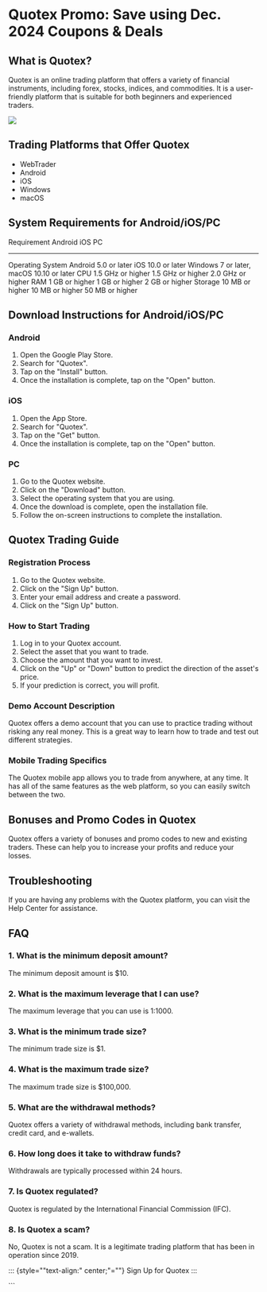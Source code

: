 # Quotex Promo: Save using Dec. 2024 Coupons & Deals

## What is Quotex?

Quotex is an online trading platform that offers a variety of financial
instruments, including forex, stocks, indices, and commodities. It is a
user-friendly platform that is suitable for both beginners and
experienced traders.

[![](https://static.quotex.io/files/4_en/300_250.jpg)](https://traff.sbs/brokerqxlid)

## Trading Platforms that Offer Quotex

-   WebTrader
-   Android
-   iOS
-   Windows
-   macOS

## System Requirements for Android/iOS/PC

  Requirement        Android                iOS                 PC
  ------------------ ---------------------- ------------------- ------------------------------------------
  Operating System   Android 5.0 or later   iOS 10.0 or later   Windows 7 or later, macOS 10.10 or later
  CPU                1.5 GHz or higher      1.5 GHz or higher   2.0 GHz or higher
  RAM                1 GB or higher         1 GB or higher      2 GB or higher
  Storage            10 MB or higher        10 MB or higher     50 MB or higher

## Download Instructions for Android/iOS/PC

### Android

1.  Open the Google Play Store.
2.  Search for "Quotex".
3.  Tap on the "Install" button.
4.  Once the installation is complete, tap on the "Open" button.

### iOS

1.  Open the App Store.
2.  Search for "Quotex".
3.  Tap on the "Get" button.
4.  Once the installation is complete, tap on the "Open" button.

### PC

1.  Go to the Quotex website.
2.  Click on the "Download" button.
3.  Select the operating system that you are using.
4.  Once the download is complete, open the installation file.
5.  Follow the on-screen instructions to complete the installation.

## Quotex Trading Guide

### Registration Process

1.  Go to the Quotex website.
2.  Click on the "Sign Up" button.
3.  Enter your email address and create a password.
4.  Click on the "Sign Up" button.

### How to Start Trading

1.  Log in to your Quotex account.
2.  Select the asset that you want to trade.
3.  Choose the amount that you want to invest.
4.  Click on the "Up" or "Down" button to predict the
    direction of the asset\'s price.
5.  If your prediction is correct, you will profit.

### Demo Account Description

Quotex offers a demo account that you can use to practice trading
without risking any real money. This is a great way to learn how to
trade and test out different strategies.

### Mobile Trading Specifics

The Quotex mobile app allows you to trade from anywhere, at any time. It
has all of the same features as the web platform, so you can easily
switch between the two.

## Bonuses and Promo Codes in Quotex

Quotex offers a variety of bonuses and promo codes to new and existing
traders. These can help you to increase your profits and reduce your
losses.

## Troubleshooting

If you are having any problems with the Quotex platform, you can visit
the Help Center for assistance.

## FAQ

### 1. What is the minimum deposit amount?

The minimum deposit amount is \$10.

### 2. What is the maximum leverage that I can use?

The maximum leverage that you can use is 1:1000.

### 3. What is the minimum trade size?

The minimum trade size is \$1.

### 4. What is the maximum trade size?

The maximum trade size is \$100,000.

### 5. What are the withdrawal methods?

Quotex offers a variety of withdrawal methods, including bank transfer,
credit card, and e-wallets.

### 6. How long does it take to withdraw funds?

Withdrawals are typically processed within 24 hours.

### 7. Is Quotex regulated?

Quotex is regulated by the International Financial Commission (IFC).

### 8. Is Quotex a scam?

No, Quotex is not a scam. It is a legitimate trading platform that has
been in operation since 2019.

::: {style=""text-align:" center;"=""}
Sign Up for Quotex
:::

\`\`\`

